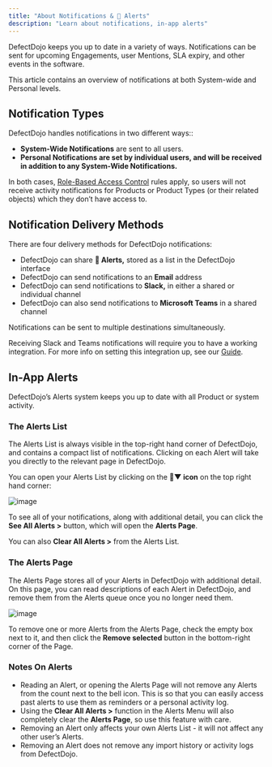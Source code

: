 ```yaml
---
title: "About Notifications & 🔔 Alerts"
description: "Learn about notifications, in-app alerts"
---
```


DefectDojo keeps you up to date in a variety of ways. Notifications can be sent for upcoming Engagements, user Mentions, SLA expiry, and other events in the software.

This article contains an overview of notifications at both System\-wide and Personal levels.

## Notification Types

DefectDojo handles notifications in two different ways::

* **System\-Wide Notifications** are sent to all users.
* **Personal Notifications are set by individual users, and will be received in addition to any System\-Wide Notifications.**

In both cases, [Role\-Based Access Control](../../user_management/about_perms_and_roles/) rules apply, so users will not receive activity notifications for Products or Product Types (or their related objects) which they don’t have access to.

## Notification Delivery Methods

There are four delivery methods for DefectDojo notifications:

* DefectDojo can share **🔔 Alerts,** stored as a list in the DefectDojo interface
* DefectDojo can send notifications to an **Email** address
* DefectDojo can send notifications to **Slack,** in either a shared or individual channel
* DefectDojo can also send notifications to **Microsoft Teams** in a shared channel

Notifications can be sent to multiple destinations simultaneously.

Receiving Slack and Teams notifications will require you to have a working integration. For more info on setting this integration up, see our [Guide](../email_slack_teams).

## In-App Alerts

DefectDojo’s Alerts system keeps you up to date with all Product or system activity.

### The Alerts List

The Alerts List is always visible in the top\-right hand corner of DefectDojo, and contains a compact list of notifications. Clicking on each Alert will take you directly to the relevant page in DefectDojo.

You can open your Alerts List by clicking on the **🔔▼ icon** on the top right hand corner:

![image](images/About_In-App_Alerts.png) 

To see all of your notifications, along with additional detail, you can click the **See All Alerts \>** button, which will open the **Alerts Page**.

You can also **Clear All Alerts \>** from the Alerts List.

### The Alerts Page

The Alerts Page stores all of your Alerts in DefectDojo with additional detail. On this page, you can read descriptions of each Alert in DefectDojo, and remove them from the Alerts queue once you no longer need them.

![image](images/About_In-App_Alerts_2.png)

To remove one or more Alerts from the Alerts Page, check the empty box next to it, and then click the **Remove selected** button in the bottom\-right corner of the Page.

### Notes On Alerts

* Reading an Alert, or opening the Alerts Page will not remove any Alerts from the count next to the bell icon. This is so that you can easily access past alerts to use them as reminders or a personal activity log.
* Using the **Clear All Alerts \>** function in the Alerts Menu will also completely clear the **Alerts Page**, so use this feature with care.
* Removing an Alert only affects your own Alerts List \- it will not affect any other user’s Alerts.
* Removing an Alert does not remove any import history or activity logs from DefectDojo.
